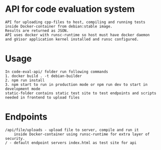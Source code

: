 # API for code evaluation system
	API for uploading cpp-files to host, compiling and running tests
	inside Docker-container from debian:stable image.
	Results are returned as JSON.
	API uses docker with runsc-runtime so host must have docker daemon 
	and gVisor application kernel installed and runsc configured.
# Usage
	In code-eval-api/ folder run following commands
	1. docker build . -t debian-builder
	2. npm run install
	3. npm start to run in production mode or npm run dev to start in development mode
	static-folder contains static test site to test endpoints and scripts needed in frontend to upload files
# Endpoints
	/api/file/uploads - upload file to server, compile and run it 
		inside Docker-container using runsc-runtime for extra layer of security.
	/ - default endpoint servers index.html as test site for api
